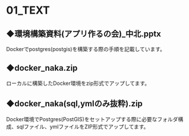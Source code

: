 # 01_TEXT

## ◆環境構築資料(アプリ作るの会)_中北.pptx  
Dockerでpostgres(postgis)を構築する際の手順を記載しています。

## ◆docker_naka.zip  
ローカルに構築したDocker環境をzip形式でアップしてます。

## ◆docker_naka(sql,ymlのみ抜粋).zip  
Docker環境でPostgres(PostGIS)をセットアップする際に必要なフォルダ構成、sqlファイル、ymlファイルをZIP形式でアップしてます。
